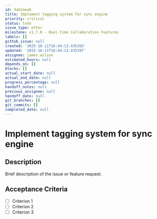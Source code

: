 ```yaml
---
id: 4a62aea6
title: Implement tagging system for sync engine
priority: critical
status: todo
issue_type: other
milestone: v1.7.0 - Real-time Collaboration Features
labels: []
github_issue: null
created: '2025-10-11T16:44:13.435393'
updated: '2025-10-11T16:44:13.435397'
assignee: james.wilson
estimated_hours: null
depends_on: []
blocks: []
actual_start_date: null
actual_end_date: null
progress_percentage: null
handoff_notes: null
previous_assignee: null
handoff_date: null
git_branches: []
git_commits: []
completed_date: null
---
```


# Implement tagging system for sync engine

## Description

Brief description of the issue or feature request.

## Acceptance Criteria

- [ ] Criterion 1
- [ ] Criterion 2
- [ ] Criterion 3